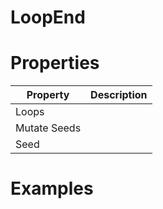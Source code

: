 # LoopEnd


# Properties


| Property | Description| 
| -------- | -----------|
| Loops |  |
| Mutate Seeds |  |
| Seed |  |




# Examples
